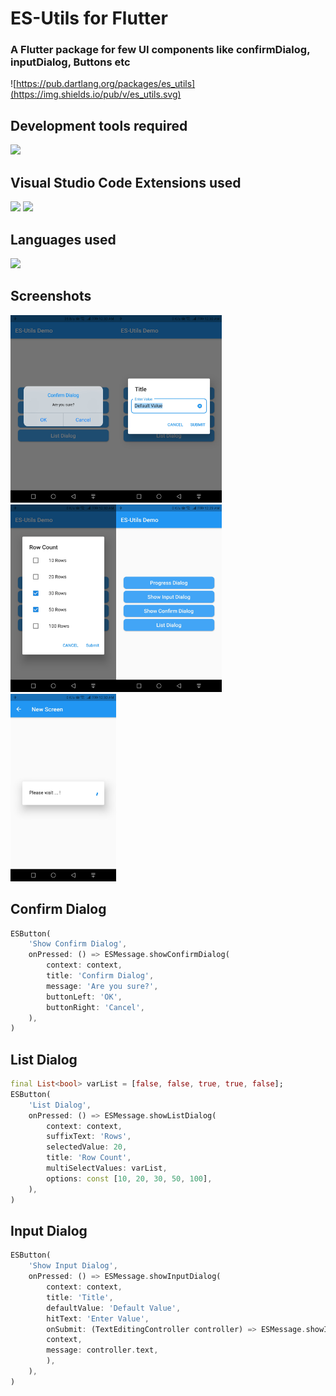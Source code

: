 # ES-Utils for Flutter

### A Flutter package for few UI components like confirmDialog, inputDialog, Buttons etc 

 
![https://pub.dartlang.org/packages/es_utils](https://img.shields.io/pub/v/es_utils.svg)


## Development tools required 
[![](https://img.shields.io/badge/Visual%20Studio%20Code-1.56-blue)](https://code.visualstudio.com/)

## Visual Studio Code Extensions used 
[![](https://img.shields.io/badge/Dart-3.22.0-blue)](https://marketplace.visualstudio.com/items?itemName=Dart-Code.dart-code)
[![](https://img.shields.io/badge/Flutter-3.22.0-blue)](https://marketplace.visualstudio.com/items?itemName=Dart-Code.flutter)

## Languages used 
![](https://img.shields.io/badge/Flutter-Dart-00979D)


## Screenshots
<img src="https://raw.githubusercontent.com/ajumalp/flutter_es_utils/main/other/images/screenshots/scr-confirm.jpg" height="300"><img src="https://raw.githubusercontent.com/ajumalp/flutter_es_utils/main/other/images/screenshots/scr-input.jpg" height="300"><img src="https://raw.githubusercontent.com/ajumalp/flutter_es_utils/main/other/images/screenshots/scr-list.jpg" height="300"><img src="https://raw.githubusercontent.com/ajumalp/flutter_es_utils/main/other/images/screenshots/scr-main.jpg" height="300"><img src="https://raw.githubusercontent.com/ajumalp/flutter_es_utils/main/other/images/screenshots/scr-progress.jpg" height="300">
      
## Confirm Dialog 
```dart 
ESButton(
    'Show Confirm Dialog',
    onPressed: () => ESMessage.showConfirmDialog(
        context: context,
        title: 'Confirm Dialog',
        message: 'Are you sure?',
        buttonLeft: 'OK',
        buttonRight: 'Cancel',
    ),
)
```

## List Dialog 
```dart 
final List<bool> varList = [false, false, true, true, false];
ESButton(
    'List Dialog',
    onPressed: () => ESMessage.showListDialog(
        context: context,
        suffixText: 'Rows',
        selectedValue: 20,
        title: 'Row Count',
        multiSelectValues: varList,
        options: const [10, 20, 30, 50, 100],
    ),
)
```
## Input Dialog 
```dart
ESButton(
    'Show Input Dialog',
    onPressed: () => ESMessage.showInputDialog(
        context: context,
        title: 'Title',
        defaultValue: 'Default Value',
        hitText: 'Enter Value',
        onSubmit: (TextEditingController controller) => ESMessage.showInfoMessage(
        context,
        message: controller.text,
        ),
    ),
)
```